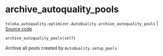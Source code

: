# archive_autoquality_pools
`toloka.autoquality.optimizer.AutoQuality.archive_autoquality_pools` | [Source code](https://github.com/Toloka/toloka-kit/blob/v1.1.4/src/autoquality/optimizer.py#L435)

```python
archive_autoquality_pools(self)
```

Archive all pools created by `AutoQuality.setup_pools`

